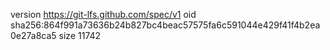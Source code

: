 version https://git-lfs.github.com/spec/v1
oid sha256:864f991a73636b24b827bc4beac57575fa6c591044e429f41f4b2ea0e27a8ca5
size 11742
